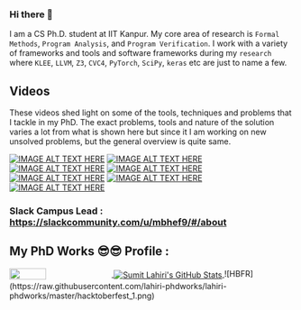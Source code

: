 ### Hi there 👋

I am a CS Ph.D. student at IIT Kanpur. My core area of research is `Formal Methods`, `Program Analysis`, and `Program Verification`. I work with a variety of frameworks and tools and software frameworks during my `research` where `KLEE`, `LLVM`, `Z3`, `CVC4`, `PyTorch`, `SciPy`, `keras` etc are just to name a few. 

## Videos

These videos shed light on some of the tools, techniques and problems that I tackle in my PhD. The exact problems, tools and nature of the solution varies a lot from what is shown here but since it I am working on new unsolved problems, but the general overview is quite same.

[![IMAGE ALT TEXT HERE](https://img.youtube.com/vi/-CTNS2D-kbY/1.jpg)](https://www.youtube.com/watch?v=-CTNS2D-kbY)
[![IMAGE ALT TEXT HERE](https://img.youtube.com/vi/tjkLPErCFW0/1.jpg)](https://www.youtube.com/watch?v=tjkLPErCFW0)
[![IMAGE ALT TEXT HERE](https://img.youtube.com/vi/QLIQpF9ENqk/3.jpg)](https://www.youtube.com/watch?v=QLIQpF9ENqk)
[![IMAGE ALT TEXT HERE](https://img.youtube.com/vi/PS-4yD5WgCQ/2.jpg)](https://www.youtube.com/watch?v=PS-4yD5WgCQ&list=PLBmY8PAxzwIEGtnJiucyGAnwWpxACE633)
[![IMAGE ALT TEXT HERE](https://img.youtube.com/vi/JhCsnws7vuw/3.jpg)](https://www.youtube.com/watch?v=JhCsnws7vuw)
[![IMAGE ALT TEXT HERE](https://img.youtube.com/vi/te2iYyZfckg/3.jpg)](https://www.youtube.com/watch?v=te2iYyZfckg)
[![IMAGE ALT TEXT HERE](https://img.youtube.com/vi/RxL_1AfV7N4/2.jpg)](https://www.youtube.com/watch?v=RxL_1AfV7N4)

### Slack Campus Lead : https://slackcommunity.com/u/mbhef9/#/about 

## My PhD Works 😎😎 Profile :

<a href="https://github.com/lahiri-phdworks/lahiri-phdworks/">
  <img align="center" height="35%" width="36%"  src="https://github-readme-stats.vercel.app/api/top-langs/?username=lahiri-phdworks&show_icons=true&theme=light&line_height=30" />
</a>
<a href="https://github.com/lahiri-phdworks/lahiri-phdworks/">
 <img align="center"  height="75%" width="60%" src="https://github-readme-stats.vercel.app/api?username=lahiri-phdworks&count_private=true&show_icons=true&theme=light&line_height=30" alt="Sumit Lahiri's GitHub Stats"/>
  </a>
![HBFR](https://raw.githubusercontent.com/lahiri-phdworks/lahiri-phdworks/master/hacktoberfest_1.png)
